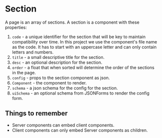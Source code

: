 # Section

A page is an array of sections. A section is a component with these properties:

1. `code` - a unique identifier for the section that will be key to maintain compatibility over time. In this project we use the component's file name as the code. It has to start with an uppercase letter and can only contain letters and numbers.
1. `title` - a small descriptive title for the section.
1. `desc` - an optional description for the section.
1. `order` - a float that when sorted will determine the order of the sections in the page.
1. `config` - props to the section component as json.
1. `Component` - the component to render.
1. `schema` - a json schema for the config for the section.
1. `uiSchema` - an optional schema from JSONForms to render the config form.

## Things to remember

- Server components can embed client components.
- Client components can only embed Server components as children.
